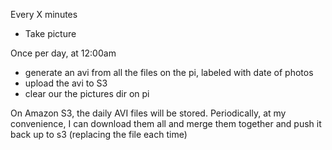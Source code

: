 Every X minutes
- Take picture

Once per day, at 12:00am
- generate an avi from all the files on the pi, labeled with date of photos
- upload the avi to S3
- clear our the pictures dir on pi

On Amazon S3, the daily AVI files will be stored.
Periodically, at my convenience, I can download them all and merge them together and push it back up to s3 (replacing the file each time)